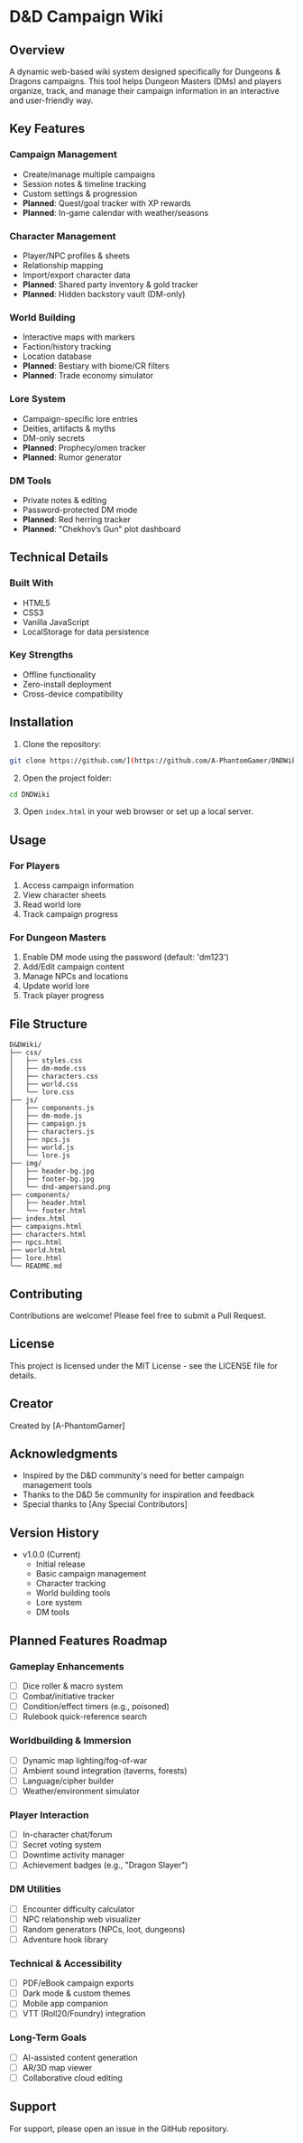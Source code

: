 # D&D Campaign Wiki

## Overview
A dynamic web-based wiki system designed specifically for Dungeons & Dragons campaigns. This tool helps Dungeon Masters (DMs) and players organize, track, and manage their campaign information in an interactive and user-friendly way.

## Key Features  

### Campaign Management  
- Create/manage multiple campaigns  
- Session notes & timeline tracking  
- Custom settings & progression  
- **Planned**: Quest/goal tracker with XP rewards  
- **Planned**: In-game calendar with weather/seasons  

### Character Management  
- Player/NPC profiles & sheets  
- Relationship mapping  
- Import/export character data  
- **Planned**: Shared party inventory & gold tracker  
- **Planned**: Hidden backstory vault (DM-only)  

### World Building  
- Interactive maps with markers  
- Faction/history tracking  
- Location database  
- **Planned**: Bestiary with biome/CR filters  
- **Planned**: Trade economy simulator  

### Lore System  
- Campaign-specific lore entries  
- Deities, artifacts & myths  
- DM-only secrets  
- **Planned**: Prophecy/omen tracker  
- **Planned**: Rumor generator  

### DM Tools  
- Private notes & editing  
- Password-protected DM mode  
- **Planned**: Red herring tracker  
- **Planned**: "Chekhov’s Gun" plot dashboard  
## Technical Details

### Built With
- HTML5
- CSS3
- Vanilla JavaScript
- LocalStorage for data persistence

### Key Strengths  
- Offline functionality  
- Zero-install deployment  
- Cross-device compatibility 

## Installation

1. Clone the repository:
```bash
git clone https://github.com/](https://github.com/A-PhantomGamer/DNDWiki
```

2. Open the project folder:
```bash
cd DNDWiki
```

3. Open `index.html` in your web browser or set up a local server.

## Usage

### For Players
1. Access campaign information
2. View character sheets
3. Read world lore
4. Track campaign progress

### For Dungeon Masters
1. Enable DM mode using the password (default: 'dm123')
2. Add/Edit campaign content
3. Manage NPCs and locations
4. Update world lore
5. Track player progress

## File Structure
```
D&DWiki/
├── css/
│   ├── styles.css
│   ├── dm-mode.css
│   ├── characters.css
│   ├── world.css
│   └── lore.css
├── js/
│   ├── components.js
│   ├── dm-mode.js
│   ├── campaign.js
│   ├── characters.js
│   ├── npcs.js
│   ├── world.js
│   └── lore.js
├── img/
│   ├── header-bg.jpg
│   ├── footer-bg.jpg
│   └── dnd-ampersand.png
├── components/
│   ├── header.html
│   └── footer.html
├── index.html
├── campaigns.html
├── characters.html
├── npcs.html
├── world.html
├── lore.html
└── README.md
```

## Contributing
Contributions are welcome! Please feel free to submit a Pull Request.

## License
This project is licensed under the MIT License - see the LICENSE file for details.

## Creator
Created by [A-PhantomGamer]

## Acknowledgments
- Inspired by the D&D community's need for better campaign management tools
- Thanks to the D&D 5e community for inspiration and feedback
- Special thanks to [Any Special Contributors]

## Version History
- v1.0.0 (Current)
  - Initial release
  - Basic campaign management
  - Character tracking
  - World building tools
  - Lore system
  - DM tools

## Planned Features Roadmap  

### Gameplay Enhancements  
- [ ] Dice roller & macro system  
- [ ] Combat/initiative tracker  
- [ ] Condition/effect timers (e.g., poisoned)  
- [ ] Rulebook quick-reference search  

### Worldbuilding & Immersion  
- [ ] Dynamic map lighting/fog-of-war  
- [ ] Ambient sound integration (taverns, forests)  
- [ ] Language/cipher builder  
- [ ] Weather/environment simulator  

### Player Interaction  
- [ ] In-character chat/forum  
- [ ] Secret voting system  
- [ ] Downtime activity manager  
- [ ] Achievement badges (e.g., "Dragon Slayer")  

### DM Utilities  
- [ ] Encounter difficulty calculator  
- [ ] NPC relationship web visualizer  
- [ ] Random generators (NPCs, loot, dungeons)  
- [ ] Adventure hook library  

### Technical & Accessibility  
- [ ] PDF/eBook campaign exports  
- [ ] Dark mode & custom themes  
- [ ] Mobile app companion  
- [ ] VTT (Roll20/Foundry) integration  

### Long-Term Goals  
- [ ] AI-assisted content generation  
- [ ] AR/3D map viewer  
- [ ] Collaborative cloud editing 

## Support
For support, please open an issue in the GitHub repository.
